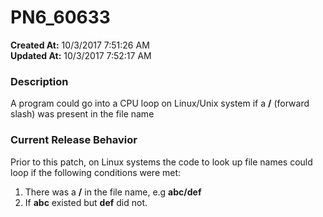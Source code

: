 # PN6_60633

**Created At:** 10/3/2017 7:51:26 AM  
**Updated At:** 10/3/2017 7:52:17 AM  


### Description

A program could go into a CPU loop on Linux/Unix system if a **/** (forward slash) was present in the file name



### Current Release Behavior

Prior to this patch, on Linux systems the code to look up file names could loop if the following conditions were met:

1. There was a **/** in the file name, e.g **abc/def**
2. If **abc** existed but **def** did not.

